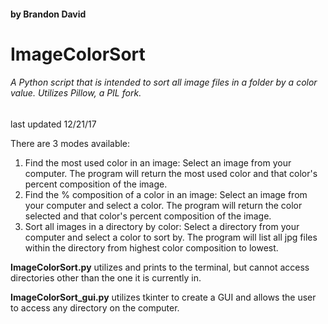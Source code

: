 #### by Brandon David
# ImageColorSort
###### A Python script that is intended to sort all image files in a folder by a color value. Utilizes Pillow, a PIL fork.
last updated 12/21/17

There are 3 modes available:
1. Find the most used color in an image:
Select an image from your computer. The program will return the most used color and that color's percent composition of the image.
2. Find the % composition of a color in an image:
Select an image from your computer and select a color. The program will return the color selected and that color's percent composition of the image.
3. Sort all images in a directory by color:
Select a directory from your computer and select a color to sort by. The program will list all jpg files within the directory from highest color composition to lowest.

**ImageColorSort.py** utilizes and prints to the terminal, but cannot access directories other than the one it is currently in.

**ImageColorSort_gui.py** utilizes tkinter to create a GUI and allows the user to access any directory on the computer.
